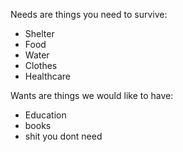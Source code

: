 Needs are things you need to survive:
* Shelter
* Food
* Water
* Clothes
* Healthcare

Wants are things we would like to have:
* Education
* books
* shit you dont need